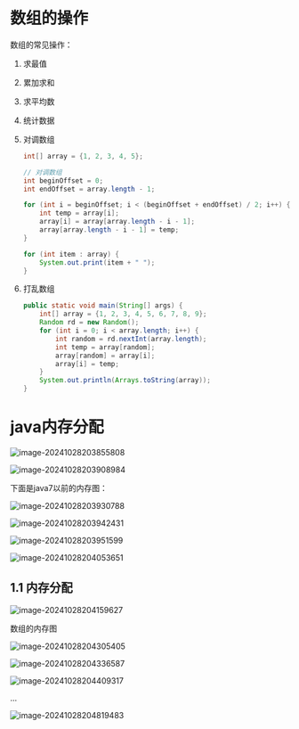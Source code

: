 # 数组的操作

数组的常见操作：

1.   求最值

2.   累加求和

3.   求平均数

4.   统计数据

5.   对调数组
     ```java
     int[] array = {1, 2, 3, 4, 5};
     
     // 对调数组
     int beginOffset = 0;
     int endOffset = array.length - 1;
     
     for (int i = beginOffset; i < (beginOffset + endOffset) / 2; i++) {
         int temp = array[i];
         array[i] = array[array.length - i - 1];
         array[array.length - i - 1] = temp;
     }
     
     for (int item : array) {
         System.out.print(item + " ");
     }
     ```

6.   打乱数组
     ```java
     public static void main(String[] args) {
         int[] array = {1, 2, 3, 4, 5, 6, 7, 8, 9};
         Random rd = new Random();
         for (int i = 0; i < array.length; i++) {
             int random = rd.nextInt(array.length);
             int temp = array[random];
             array[random] = array[i];
             array[i] = temp;
         }
         System.out.println(Arrays.toString(array));
     }
     ```

# java内存分配

![image-20241028203855808](./assets/image-20241028203855808.png)

![image-20241028203908984](./assets/image-20241028203908984.png)

下面是java7以前的内存图：

![image-20241028203930788](./assets/image-20241028203930788.png)

![image-20241028203942431](./assets/image-20241028203942431.png)

![image-20241028203951599](./assets/image-20241028203951599.png)

![image-20241028204053651](./assets/image-20241028204053651.png)

## 1.1 内存分配

![image-20241028204159627](./assets/image-20241028204159627.png)

数组的内存图

![image-20241028204305405](./assets/image-20241028204305405.png)

![image-20241028204336587](./assets/image-20241028204336587.png)

![image-20241028204409317](./assets/image-20241028204409317.png)

...

![image-20241028204819483](./assets/image-20241028204819483.png)



























